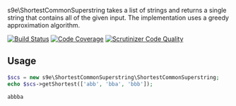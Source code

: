 s9e\ShortestCommonSuperstring takes a list of strings and returns a single string that contains all of the given input. The implementation uses a greedy approximation algorithm.

[![Build Status](https://api.travis-ci.org/s9e/ShortestCommonSuperstring.svg?branch=master)](https://travis-ci.org/s9e/ShortestCommonSuperstring)
[![Code Coverage](https://scrutinizer-ci.com/g/s9e/ShortestCommonSuperstring/badges/coverage.png?b=master)](https://scrutinizer-ci.com/g/s9e/ShortestCommonSuperstring/?branch=master)
[![Scrutinizer Code Quality](https://scrutinizer-ci.com/g/s9e/ShortestCommonSuperstring/badges/quality-score.png?b=master)](https://scrutinizer-ci.com/g/s9e/ShortestCommonSuperstring/?branch=master)

## Usage

```php
$scs = new s9e\ShortestCommonSuperstring\ShortestCommonSuperstring;
echo $scs->getShortest(['abb', 'bba', 'bbb']);
```
```
abbba
```
